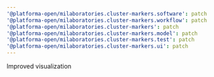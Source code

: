 ```yaml
---
'@platforma-open/milaboratories.cluster-markers.software': patch
'@platforma-open/milaboratories.cluster-markers.workflow': patch
'@platforma-open/milaboratories.cluster-markers': patch
'@platforma-open/milaboratories.cluster-markers.model': patch
'@platforma-open/milaboratories.cluster-markers.test': patch
'@platforma-open/milaboratories.cluster-markers.ui': patch
---
```


Improved visualization
